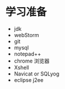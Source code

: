 # 学习准备 #


- jdk
- webStorm
- git
- mysql
- notepad++
- chrome 浏览器
- Xshell
- Navicat or SQLyog
- eclipse j2ee





